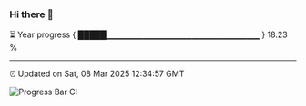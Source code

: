 ### Hi there 👋

⏳ Year progress { █████▁▁▁▁▁▁▁▁▁▁▁▁▁▁▁▁▁▁▁▁▁▁▁▁▁ } 18.23 %

---

⏰ Updated on Sat, 08 Mar 2025 12:34:57 GMT

![Progress Bar CI](https://github.com/DhruviPatel157/GitHub-Actions-Demo/workflows/Progress%20Bar%20CI/badge.svg)

